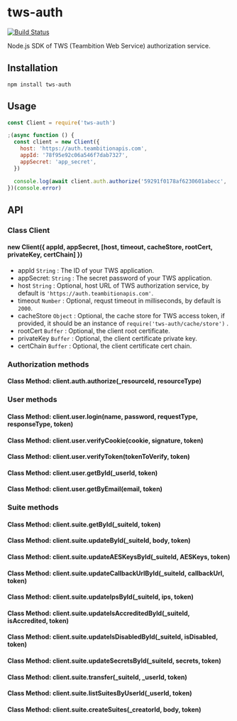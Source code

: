 # tws-auth
[![Build Status](https://travis-ci.org/teambition/tws-auth.svg?branch=master)](https://travis-ci.org/teambition/tws-auth)

Node.js SDK of TWS (Teambition Web Service) authorization service.

## Installation

```
npm install tws-auth
```

## Usage

```js
const Client = require('tws-auth')

;(async function () {
  const client = new Client({
    host: 'https://auth.teambitionapis.com',
    appId: '78f95e92c06a546f7dab7327',
    appSecret: 'app_secret',
  })

  console.log(await client.auth.authorize('59291f0178af6230601abecc', 'app'))
})(console.error)
```

## API

### Class Client

#### new Client({ appId, appSecret, [host, timeout, cacheStore, rootCert, privateKey, certChain] })

- appId `String` : The ID of your TWS application.
- appSecret: `String` : The secret password of your TWS application.
- host `String` : Optional, host URL of TWS authorization service, by default is `'https://auth.teambitionapis.com'`.
- timeout `Number` : Optional, requst timeout in milliseconds, by default is `2000`.
- cacheStore `Object` : Optional, the cache store for TWS access token, if provided, it should be an instance of `require('tws-auth/cache/store')` .
- rootCert `Buffer` : Optional, the client root certificate.
- privateKey `Buffer` : Optional, the client certificate private key.
- certChain `Buffer` : Optional, the client certificate cert chain.

### Authorization methods

#### Class Method: client.auth.authorize(_resourceId, resourceType)

### User methods

#### Class Method: client.user.login(name, password, requestType, responseType, token)

#### Class Method: client.user.verifyCookie(cookie, signature, token)

#### Class Method: client.user.verifyToken(tokenToVerify, token)

#### Class Method: client.user.getById(_userId, token)

#### Class Method: client.user.getByEmail(email, token)

### Suite methods

#### Class Method: client.suite.getById(_suiteId, token)

#### Class Method: client.suite.updateById(_suiteId, body, token)

#### Class Method: client.suite.updateAESKeysById(_suiteId, AESKeys, token)

#### Class Method: client.suite.updateCallbackUrlById(_suiteId, callbackUrl, token)

#### Class Method: client.suite.updateIpsById(_suiteId, ips, token)

#### Class Method: client.suite.updateIsAccreditedById(_suiteId, isAccredited, token)

#### Class Method: client.suite.updateIsDisabledById(_suiteId, isDisabled, token)

#### Class Method: client.suite.updateSecretsById(_suiteId, secrets, token)

#### Class Method: client.suite.transfer(_suiteId, _userId, token)

#### Class Method: client.suite.listSuitesByUserId(_userId, token)

#### Class Method: client.suite.createSuites(_creatorId, body, token)
